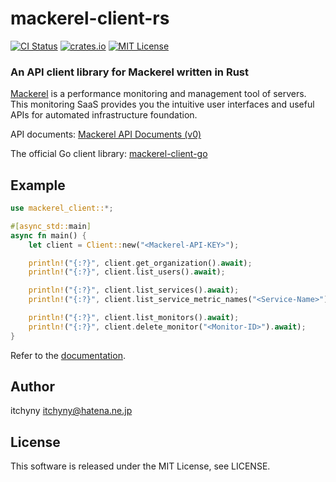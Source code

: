 # mackerel-client-rs
[![CI Status](https://github.com/itchyny/mackerel-client-rs/workflows/CI/badge.svg)](https://github.com/itchyny/mackerel-client-rs/actions)
[![crates.io](https://img.shields.io/crates/v/mackerel-client.svg)](https://crates.io/crates/mackerel-client)
[![MIT License](https://img.shields.io/badge/license-MIT-blue.svg)](https://github.com/itchyny/mackerel-client-rs/blob/master/LICENSE)

### An API client library for Mackerel written in Rust
[Mackerel](https://mackerel.io) is a performance monitoring and management tool of servers.
This monitoring SaaS provides you the intuitive user interfaces and useful APIs for automated infrastructure foundation.

API documents: [Mackerel API Documents (v0)](https://mackerel.io/api-docs/)

The official Go client library: [mackerel-client-go](https://github.com/mackerelio/mackerel-client-go)

## Example
```rust
use mackerel_client::*;

#[async_std::main]
async fn main() {
    let client = Client::new("<Mackerel-API-KEY>");

    println!("{:?}", client.get_organization().await);
    println!("{:?}", client.list_users().await);

    println!("{:?}", client.list_services().await);
    println!("{:?}", client.list_service_metric_names("<Service-Name>").await);

    println!("{:?}", client.list_monitors().await);
    println!("{:?}", client.delete_monitor("<Monitor-ID>").await);
}
```

Refer to the [documentation](https://docs.rs/mackerel_client/).

## Author
itchyny <itchyny@hatena.ne.jp>

## License
This software is released under the MIT License, see LICENSE.
